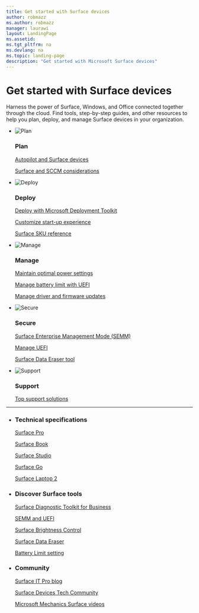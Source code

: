 ```yaml
---
title: Get started with Surface devices
author: robmazz
ms.author: robmazz
manager: laurawi
layout: LandingPage
ms.assetid: 
ms.tgt_pltfrm: na
ms.devlang: na
ms.topic: landing-page
description: "Get started with Microsoft Surface devices"
---
```

# Get started with Surface devices

Harness the power of Surface, Windows, and Office connected together through the cloud. Find tools, step-by-step guides, and other resources to help you plan, deploy, and manage Surface devices in your organization.

<ul class="panelContent cardsF">
    <li>
        <div class="cardSize">
            <div class="cardPadding">
                <div class="card">
                    <div class="cardImageOuter">
                        <div class="cardImage">
                            <img src="https://docs.microsoft.com/en-us/office/media/icons/task-checklist-planning-blue.svg" alt="Plan" />
                        </div>
                    </div>
                    <div class="cardText">
                        <h3>Plan</h3>
                        <p><a href="windows-autopilot-and-surface-devices.md">Autopilot and Surface devices</a></p>
                        <p><a href="considerations-for-surface-and-system-center-configuration-manager.md">Surface and SCCM considerations</a></p>
                    </div>
                </div>
            </div>
        </div>
    </li>
    <li>
        <div class="cardSize">
            <div class="cardPadding">
                <div class="card">
                    <div class="cardImageOuter">
                        <div class="cardImage">
                            <img src="https://docs.microsoft.com/en-us/office/media/icons/deploy-blue.svg" alt="Deploy" />
                        </div>
                    </div>
                    <div class="cardText">
                        <h3>Deploy</h3>
                        <p><a href="deploy-windows-10-to-surface-devices-with-mdt.md">Deploy with Microsoft Deployment Toolkit</a></p>
                        <p><a href="customize-the-oobe-for-surface-deployments.md">Customize start-up experience</a></p>
                        <p><a href="surface-system-sku-reference.md">Surface SKU reference</a></p>
                    </div>
                </div>
            </div>
        </div>
    </li>
    <li>
        <div class="cardSize">
            <div class="cardPadding">
                <div class="card">
                    <div class="cardImageOuter">
                        <div class="cardImage">
                            <img src="https://docs.microsoft.com/en-us/office/media/icons/process-flow-blue.svg" alt="Manage" />
                        </div>
                    </div>
                    <div class="cardText">
                        <h3>Manage</h3>
                        <p><a href="maintain-optimal-power-settings-on-Surface-devices.md">Maintain optimal power settings</a></p>
                        <p><a href="battery-limit.md">Manage battery limit with UEFI</a></p>
                        <p><a href="deploy-the-latest-firmware-and-drivers-for-surface-devices.md">Manage driver and firmware updates</a></p>
                    </div>
                </div>
            </div>
        </div>
    </li>
</ul>

<ul class="panelContent cardsF">
    <li>
        <div class="cardSize">
            <div class="cardPadding">
                <div class="card">
                    <div class="cardImageOuter">
                        <div class="cardImage">
                            <img src="https://docs.microsoft.com/en-us/office/media/icons/security-blue.svg" alt="Secure" />
                        </div>
                    </div>
                    <div class="cardText">
                        <h3>Secure</h3>
                        <p><a href="surface-enterprise-management-mode.md">Surface Enterprise Management Mode (SEMM)</a></p>
                        <p><a href="manage-surface-uefi-settings.md">Manage UEFI</a></p>
                        <p><a href="microsoft-surface-data-eraser.md">Surface Data Eraser tool</a></p>
                    </div>
                </div>
            </div>
        </div>
    </li>
    <li>
        <div class="cardSize">
            <div class="cardPadding">
                <div class="card">
                    <div class="cardImageOuter">
                        <div class="cardImage">
                            <img src="https://docs.microsoft.com/en-us/office/media/icons/connector-blue.svg" alt="Support" />
                        </div>
                    </div>
                    <div class="cardText">
                        <h3>Support</h3>
                        <p><a href="support-solutions-surface.md">Top support solutions</a></p>
                    </div>
                </div>
            </div>
        </div>
    </li>
</ul>

---

<ul class="panelContent cardsW">
    <li>
        <div class="cardSize">
            <div class="cardPadding">
                <div class="card">
                    <div class="cardText">
                        <h3>Technical specifications</h3>
                         <P><a href="https://www.microsoft.com/surface/devices/surface-pro/tech-specs" target="_blank">Surface Pro</a></p>
                         <P><a href="https://www.microsoft.com/p/surface-book-2/8mcpzjjcc98c?activetab=pivot:techspecstab" target="_blank">Surface Book</a></p>
                         <P><a href="https://www.microsoft.com/surface/devices/surface-studio/tech-specs" target="_blank">Surface Studio</a><p>
                         <P><a href="https://www.microsoft.com/surface/devices/surface-go/tech-specs" target="_blank">Surface Go</a></p>
                         <P><a href="https://www.microsoft.com/surface/devices/surface-laptop/tech-specs" target="_blank">Surface Laptop 2</a></p>
                    </div>
                </div>
            </div>
        </div>
    </li>
    <li>
        <div class="cardSize">
            <div class="cardPadding">
                <div class="card">
                    <div class="cardText">
                        <h3>Discover Surface tools</h3>
                         <P><a href="surface-diagnostic-toolkit-business.md">Surface Diagnostic Toolkit for Business</a></p>
                         <P><a href="surface-enterprise-management-mode.md">SEMM and UEFI</a></p>
                         <P><a href="microsoft-surface-brightness-control.md">Surface Brightness Control</a></p>
                         <P><a href="microsoft-surface-data-eraser.md">Surface Data Eraser</a></p>
                         <P><a href="battery-limit.md">Battery Limit setting</a></p>
                    </div>
                </div>
            </div>
        </div>
    </li>
    <li>
        <div class="cardSize">
            <div class="cardPadding">
                <div class="card">
                    <div class="cardText">
                        <h3>Community</h3>
                        <p><a href="https://techcommunity.microsoft.com/t5/Surface-IT-Pro-Blog/bg-p/SurfaceITPro" target="_blank">Surface IT Pro blog</a></p>
                        <p><a href="https://techcommunity.microsoft.com/t5/Surface-Devices/ct-p/SurfaceDevices" target="_blank">Surface Devices Tech Community</a></p>
                        <p><a href="https://www.youtube.com/watch?v=Uk2kJ5FUZxY&list=PLXtHYVsvn_b__1Baibdu4elN4SoF3JTBZ" target="_blank">Microsoft Mechanics Surface videos</a></p>
                    </div>
                </div>
            </div>
        </div>
    </li>
</ul>